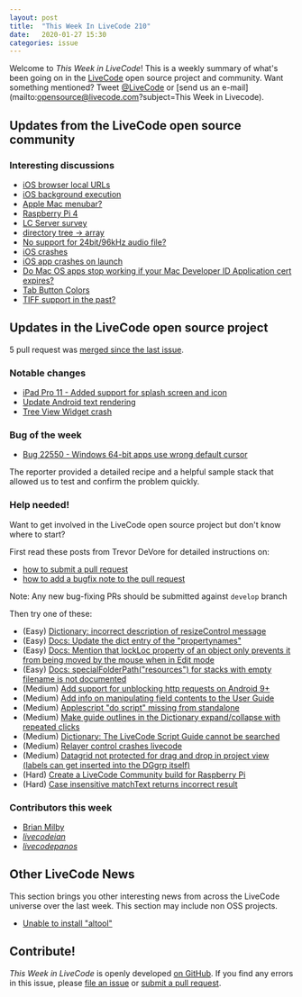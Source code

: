 ```yaml
---
layout: post
title:  "This Week In LiveCode 210"
date:   2020-01-27 15:30
categories: issue
---
```


Welcome to *This Week in LiveCode*!  This is a weekly summary of what's been
going on in the [LiveCode](https://livecode.com/) open source project and
community.  Want something mentioned?  Tweet
[@LiveCode](https://twitter.com/LiveCode) or
[send us an e-mail](mailto:opensource@livecode.com?subject=This Week in Livecode).

## Updates from the LiveCode open source community

<!---
### News & blog posts

- [October only: Get a Hacktoberfest t-shirt by contributing to LiveCode](https://hacktoberfest.digitalocean.com): Submit 4 pull requests and get a free Hacktoberfest T-shirt!
--->

### Interesting discussions

- [iOS browser local URLs](https://www.mail-archive.com/use-livecode@lists.runrev.com/msg105729.html)
- [iOS background execution](https://www.mail-archive.com/use-livecode@lists.runrev.com/msg105731.html)
- [Apple Mac menubar?](https://www.mail-archive.com/use-livecode@lists.runrev.com/msg105748.html)
- [Raspberry Pi 4](https://www.mail-archive.com/use-livecode@lists.runrev.com/msg105773.html)
- [LC Server survey](https://www.mail-archive.com/use-livecode@lists.runrev.com/msg105774.html)
- [directory tree -> array](https://www.mail-archive.com/use-livecode@lists.runrev.com/msg105780.html)
- [No support for 24bit/96kHz audio file?](https://www.mail-archive.com/use-livecode@lists.runrev.com/msg105789.html)
- [iOS crashes](https://www.mail-archive.com/use-livecode@lists.runrev.com/msg105795.html)
- [iOS app crashes on launch](https://www.mail-archive.com/use-livecode@lists.runrev.com/msg105810.html)
- [Do Mac OS apps stop working if your Mac Developer ID Application cert expires?](https://www.mail-archive.com/use-livecode@lists.runrev.com/msg105811.html)
- [Tab Button Colors](https://www.mail-archive.com/use-livecode@lists.runrev.com/msg105817.html)
- [TIFF support in the past?](https://www.mail-archive.com/use-livecode@lists.runrev.com/msg105825.html)




## Updates in the LiveCode open source project

5 pull request was [merged since the last issue](https://github.com/search?q=org%3Alivecode+is%3Apublic+is%3Apr+is%3Amerged+merged%3A2020-01-20..2020-01-26&type=Issues).

<!---
### New LiveCode releases

- [LiveCode 9.6.0 DP-2](https://www.mail-archive.com/use-livecode@lists.runrev.com/msg105360.html)
--->

### Notable changes

- [iPad Pro 11 - Added support for splash screen and icon](https://github.com/livecode/livecode/pull/7255)
- [Update Android text rendering](https://github.com/livecode/livecode/pull/7251)
- [Tree View Widget crash](https://github.com/livecode/livecode/pull/7240)


### Bug of the week

- [Bug 22550 - Windows 64-bit apps use wrong default cursor](https://quality.livecode.com/show_bug.cgi?id=22550)

The reporter provided a detailed recipe and a helpful sample stack that allowed us to test and confirm the problem quickly.


### Help needed!

Want to get involved in the LiveCode open source project but don't know where
to start?  

First read these posts from Trevor DeVore for detailed instructions on:

- [how to submit a pull request](https://www.mail-archive.com/use-livecode@lists.runrev.com/msg98530.html)
- [how to add a bugfix note to the pull request](https://www.mail-archive.com/use-livecode@lists.runrev.com/msg98611.html)

Note: Any new bug-fixing PRs should be submitted against `develop` branch

Then try one of these:

- (Easy) [Dictionary: incorrect description of resizeControl message](https://quality.livecode.com/show_bug.cgi?id=17118)
- (Easy) [Docs: Update the dict entry of the "propertynames"](https://quality.livecode.com/show_bug.cgi?id=7375)
- (Easy) [Docs: Mention that lockLoc property of an object only prevents it from being moved by the mouse when in Edit mode](https://quality.livecode.com/show_bug.cgi?id=19848)
- (Easy) [Docs: specialFolderPath("resources") for stacks with empty filename is not documented](https://quality.livecode.com/show_bug.cgi?id=21183)
- (Medium) [Add support for unblocking http requests on Android 9+](http://quality.livecode.com/show_bug.cgi?id=22400)
- (Medium) [Add info on manipulating field contents to the User Guide](http://quality.livecode.com/show_bug.cgi?id=18990)
- (Medium) [Applescript "do script" missing from standalone](http://quality.livecode.com/show_bug.cgi?id=20993)
- (Medium) [Make guide outlines in the Dictionary expand/collapse with repeated clicks](http://quality.livecode.com/show_bug.cgi?id=18184)
- (Medium) [Dictionary: The LiveCode Script Guide cannot be searched](http://quality.livecode.com/show_bug.cgi?id=15957)
- (Medium) [Relayer control crashes livecode](https://quality.livecode.com/show_bug.cgi?id=21460)
- (Medium) [Datagrid not protected for drag and drop in project view (labels can get inserted into the DGgrp itself)](https://quality.livecode.com/show_bug.cgi?id=21750)
- (Hard) [Create a LiveCode Community build for Raspberry Pi](http://forums.livecode.com/viewtopic.php?f=76&t=27912)
- (Hard) [Case insensitive matchText returns incorrect result](https://quality.livecode.com/show_bug.cgi?id=15312)


### Contributors this week

- [Brian Milby](https://github.com/bwmilby)
- *[livecodeian](https://github.com/livecodeian)*  
- *[livecodepanos](https://github.com/livecodepanos)*  



## Other LiveCode News

This section brings you other interesting news from across the LiveCode universe over the last week. This section may include non OSS projects.

- [Unable to install "altool"](https://www.mail-archive.com/use-livecode@lists.runrev.com/msg105835.html)


<!---
## Upcoming events

* [SoCal LiveCode Group Meeting: January 2, Pasadena](http://forums.livecode.com/viewtopic.php?t=33407&p=185921#p185921)
--->

## Contribute!

*This Week in LiveCode* is openly developed
[on GitHub](https://github.com/livecode/this-week-in-livecode).
If you find any errors in this issue, please
[file an issue](https://github.com/livecode/this-week-in-livecode/issues) or
[submit a pull request](https://github.com/livecode/this-week-in-livecode/pulls).
